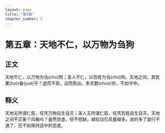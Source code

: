 ```yaml
---
layout: page
title: "第5章"
chapter_number: 5
---
```


# 第五章：天地不仁，以万物为刍狗

## 正文
天地不仁，以万物为刍(chú)狗；圣人不仁，以百姓为刍(chú)狗。天地之间，其犹橐(tuó)龠(yuè)乎？虚而不屈，动而愈出。多言数(shuò)穷，不如守中。

## 释义
天地无所谓仁慈，任凭万物自生自灭；圣人无所谓仁慈，任凭百姓自生自灭。天地之间不正象个风箱吗？虽然空虚，但不短缺，越拉动它风量越多。说的多了就行不通了，还不如保持适中的态度。